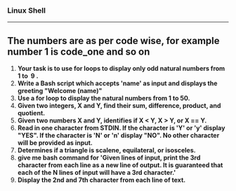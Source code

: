 ### Linux Shell
---
The numbers are as per code wise, for example number 1 is code_one and so on
---

1. **Your task is to use for loops to display only odd natural numbers from  1 to  9 .**
2. **Write a Bash script which accepts 'name' as input and displays the greeting "Welcome (name)"**
3. **Use a for loop to display the natural numbers from 1 to 50.**
4. **Given two integers, X and Y, find their sum, difference, product, and quotient.**
5. **Given two numbers X and Y, identifies if X < Y, X > Y, or X == Y.**
6. **Read in one character from STDIN. If the character is 'Y' or 'y' display "YES". If the character is 'N' or 'n' display "NO". No other character will be provided as input.**
7. **Determines if a triangle is scalene, equilateral, or isosceles.**
8. **give me bash command for 'Given  lines of input, print the 3rd character from each line as a new line of output. It is guaranteed that each of the N lines of input will have a 3rd character.'**
9. **Display the 2nd and 7th character from each line of text.**



